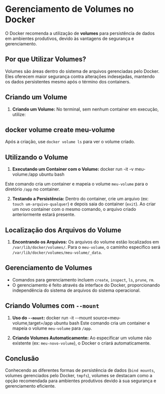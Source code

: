 # Gerenciamento de Volumes no Docker

O Docker recomenda a utilização de **volumes** para persistência de dados em ambientes produtivos, devido às vantagens de segurança e gerenciamento.

## Por que Utilizar Volumes?

Volumes são áreas dentro do sistema de arquivos gerenciadas pelo Docker. Eles oferecem maior segurança contra alterações indesejadas, mantendo os dados persistentes mesmo após o término dos containers.

## Criando um Volume

1. **Criando um Volume:**
   No terminal, sem nenhum container em execução, utilize:

## docker volume create meu-volume
Após a criação, use `docker volume ls` para ver o volume criado.

## Utilizando o Volume

1. **Executando um Container com o Volume:**
docker run -it -v meu-volume:/app ubuntu bash

Este comando cria um container e mapeia o volume `meu-volume` para o diretório `/app` no container.

2. **Testando a Persistência:**
Dentro do container, crie um arquivo (ex: `touch um-arquivo-qualquer`) e depois saia do container (`exit`). Ao criar um novo container com o mesmo comando, o arquivo criado anteriormente estará presente.

## Localização dos Arquivos do Volume

1. **Encontrando os Arquivos:**
Os arquivos do volume estão localizados em `/var/lib/docker/volumes/`. Para o `meu-volume`, o caminho específico será `/var/lib/docker/volumes/meu-volume/_data`.

## Gerenciamento de Volumes

- Comandos para gerenciamento incluem `create`, `inspect`, `ls`, `prune`, `rm`.
- O gerenciamento é feito através da interface do Docker, proporcionando independência do sistema de arquivos do sistema operacional.

## Criando Volumes com `--mount`

1. **Uso do `--mount`:**
docker run -it --mount source=meu-volume,target=/app ubuntu bash
Este comando cria um container e mapeia o volume `meu-volume` para `/app`.

2. **Criando Volumes Automaticamente:**
Ao especificar um volume não existente (ex: `meu-novo-volume`), o Docker o criará automaticamente.

## Conclusão

Conhecendo as diferentes formas de persistência de dados (`bind mounts`, volumes gerenciados pelo Docker, `tmpfs`), volumes se destacam como a opção recomendada para ambientes produtivos devido à sua segurança e gerenciamento eficiente.
